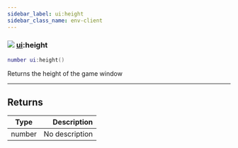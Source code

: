 ```yaml
---
sidebar_label: ui:height
sidebar_class_name: env-client
---
```


### ![](/img/wiki/client.png) [ui](../ui/README.md):height

```lua
number ui:height()
```

Returns the height of the game window<br/>

-----------------
## Returns

| Type   | Description |
| ------ | ----------: |
| number | No description |
